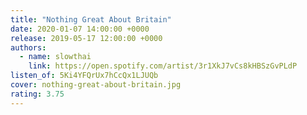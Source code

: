 ```yaml
---
title: "Nothing Great About Britain"
date: 2020-01-07 14:00:00 +0000
release: 2019-05-17 12:00:00 +0000
authors:
  - name: slowthai
    link: https://open.spotify.com/artist/3r1XkJ7vCs8kHBSzGvPLdP
listen_of: 5Ki4YFQrUx7hCcQx1LJUQb
cover: nothing-great-about-britain.jpg
rating: 3.75
---
```

